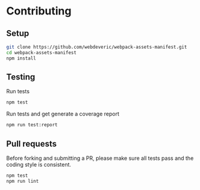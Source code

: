 # Contributing

## Setup

```bash
git clone https://github.com/webdeveric/webpack-assets-manifest.git
cd webpack-assets-manifest
npm install
```

## Testing

Run tests

```bash
npm test
```

Run tests and get generate a coverage report

```bash
npm run test:report
```

## Pull requests

Before forking and submitting a PR, please make sure all tests pass and the coding style is consistent.

```bash
npm test
npm run lint
```
